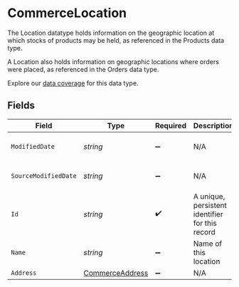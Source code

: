 # CommerceLocation

The Location datatype holds information on the geographic location at which stocks of products may be held, as referenced in the Products data type.

A Location also holds information on geographic locations where orders were placed, as referenced in the Orders data type.

Explore our [data coverage](https://knowledge.codat.io/supported-features/commerce?view=tab-by-data-type&dataType=commerce-locations) for this data type.


## Fields

| Field                                                         | Type                                                          | Required                                                      | Description                                                   | Example                                                       |
| ------------------------------------------------------------- | ------------------------------------------------------------- | ------------------------------------------------------------- | ------------------------------------------------------------- | ------------------------------------------------------------- |
| `ModifiedDate`                                                | *string*                                                      | :heavy_minus_sign:                                            | N/A                                                           | 2022-10-23 00:00:00 +0000 UTC                                 |
| `SourceModifiedDate`                                          | *string*                                                      | :heavy_minus_sign:                                            | N/A                                                           | 2022-10-23 00:00:00 +0000 UTC                                 |
| `Id`                                                          | *string*                                                      | :heavy_check_mark:                                            | A unique, persistent identifier for this record               | 13d946f0-c5d5-42bc-b092-97ece17923ab                          |
| `Name`                                                        | *string*                                                      | :heavy_minus_sign:                                            | Name of this location                                         |                                                               |
| `Address`                                                     | [CommerceAddress](../../Models/Components/CommerceAddress.md) | :heavy_minus_sign:                                            | N/A                                                           |                                                               |